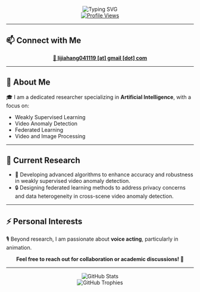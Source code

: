 <p align="center">
  <img src="https://readme-typing-svg.herokuapp.com?font=Fira+Code&size=28&duration=2500&pause=1000&color=00BFFF&center=true&vCenter=true&width=600&lines=Welcome+to+Jiahang+Li's+GitHub+%F0%9F%91%8B" alt="Typing SVG" />
  <br/>
  <a href="https://komarev.com/ghpvc/?username=rekkles2&abbreviated=true" target="_blank">
    <img src="https://komarev.com/ghpvc/?username=rekkles2&abbreviated=true" alt="Profile Views" />
  </a>
</p>

---

## 📫 Connect with Me

<p align="center">
  <a href="mailto:lijiahang041119@gmail.com">
    <b>📩 lijiahang041119 [at] gmail [dot] com</b>
  </a>
</p>

---

## 🌟 About Me

🎓 I am a dedicated researcher specializing in **Artificial Intelligence**, with a focus on:

- Weakly Supervised Learning
- Video Anomaly Detection
- Federated Learning
- Video and Image Processing

---

## 🔭 Current Research

- 🚀 Developing advanced algorithms to enhance accuracy and robustness in weakly supervised video anomaly detection.
- 🔒 Designing federated learning methods to address privacy concerns and data heterogeneity in cross-scene video anomaly detection.

---

## ⚡ Personal Interests

🎙️ Beyond research, I am passionate about **voice acting**, particularly in animation.

<p align="center"><b>Feel free to reach out for collaboration or academic discussions! 🚀</b></p>

---

<div align="center">
  <img src="https://github-readme-stats.vercel.app/api?username=rekkles2&locale=en&line_height=33&show_icons=true&hide=prs&theme=dracula&rank_icon=github" alt="GitHub Stats" />
  <br/>
  <img src="https://github-profile-trophy.vercel.app/?username=rekkles2&theme=gruvbox&row=1&column=5&no-frame=true&no-bg=true" alt="GitHub Trophies" />
</div>

